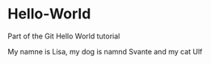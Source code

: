 # Hello-World
Part of the Git Hello World tutorial

My namne is Lisa, my dog is namnd Svante and my cat Ulf
